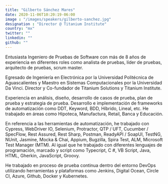 ```yaml
---
title: "Gilberto Sánchez Mares"
date: 2020-11-06T10:20:19-06:00
image : "/images/speakers/gilberto-sanchez.jpg"
designation : "Director @ Titanium Institute"
country: "mx"
twitter: ""
linkedin: ""
github: ""
---
```


Entusiasta Ingeniero de Pruebas de Software con más de 8 años de experiencia en diferentes roles como analista de pruebas, líder de pruebas, arquitecto de pruebas, scrum master. 
 
Egresado de Ingeniería en Electrónica por la Universidad Politécnica de Aguascalientes y Maestro en Sistemas Computacionales por la Universidad Da Vinci. Director y Co-fundador de Titanium Solutions y Titanium Institute. 
 
Experiencia en análisis, diseño, desarrollo de casos de prueba, plan de prueba y estrategia de prueba. Desarrollo e implementación de frameworks de automatización como DDT, Keyword, BDD, Híbrido, Lineal, etc. He trabajado en áreas como Hipoteca, Manufactura, Retail, Banca y Educación.
 
En referencia a las  herramientas de automatización, he trabajado con Cypress, WebDriver IO, Selenium, Protractor, QTP / UFT, Cucumber / SpecFlow,  Rest Assured, Rest Sharp, Postman, ReadyAPI / SoapUI, TestNG, NUnit, Jasmine, Mocka & Chai, Appium, Bugzilla, Spira Test, ALM, Microsoft Test Manager (MTM). Al igual que he trabajado con diferentes lenguajes de programación, marcado y script como Typecript, C #, VB Script, Java, HTML, Gherkin, JavaScript, Groovy.
 
He trabajado en proceso de prueba continua dentro del entorno DevOps utilizando herramientas y plataformas como Jenkins, Digital Ocean, Circle CI, Azure, Github, Docker y Kubernetes.